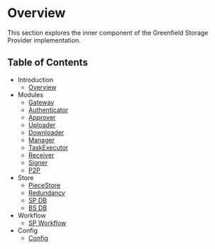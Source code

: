 # Overview

This section explores the inner component of the Greenfield Storage Provider implementation.

## Table of Contents

- Introduction
  - [Overview](./introduction/overview.md)
- Modules
  - [Gateway](./modules/gateway.md)
  - [Authenticator](./modules/authenticator.md)
  - [Approver](./modules/approver.md)
  - [Uploader](./modules/uploader.md)
  - [Downloader](./modules/downloader.md)
  - [Manager](./modules/manager.md)
  - [TaskExecutor](./modules/executor.md)
  - [Receiver](./modules/receiver.md)
  - [Signer](./modules/signer.md)
  - [P2P](./modules/p2p.md)
- Store
  - [PieceStore](./store/piece_store.md)
  - [Redundancy](./store/redundancy.md)
  - [SP DB](./store/sp_db.md)
  - [BS DB](./store/bs_db.md)
- Workflow
  - [SP Workflow](./workflow/workflow.md)
- Config
  - [Config](./run-book/config/config_template.toml)
